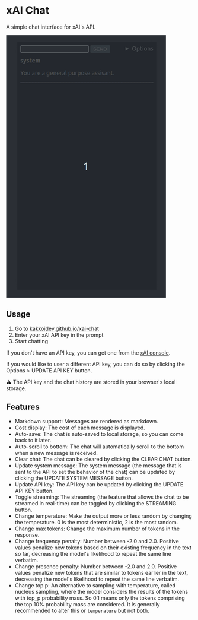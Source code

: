 # xAI Chat

A simple chat interface for xAI's API.

![demo](./demo.gif)

## Usage

1. Go to [kakkoidev.github.io/xai-chat](https://kakkoidev.github.io/xai-chat)
2. Enter your xAI API key in the prompt
3. Start chatting

If you don't have an API key, you can get one from the [xAI console](https://console.x.ai/).

If you would like to user a different API key, you can do so by clicking the Options > UPDATE API KEY button.

⚠️ The API key and the chat history are stored in your browser's local storage.

## Features

- Markdown support: Messages are rendered as markdown.
- Cost display: The cost of each message is displayed.
- Auto-save: The chat is auto-saved to local storage, so you can come back to it later.
- Auto-scroll to bottom: The chat will automatically scroll to the bottom when a new message is received.
- Clear chat: The chat can be cleared by clicking the CLEAR CHAT button.
- Update system message: The system message (the message that is sent to the API to set the behavior of the chat) can be updated by clicking the UPDATE SYSTEM MESSAGE button.
- Update API key: The API key can be updated by clicking the UPDATE API KEY button.
- Toggle streaming: The streaming (the feature that allows the chat to be streamed in real-time) can be toggled by clicking the STREAMING button.
- Change temperature: Make the output more or less random by changing the temperature. 0 is the most deterministic, 2 is the most random.
- Change max tokens: Change the maximum number of tokens in the response.
- Change frequency penalty: Number between -2.0 and 2.0. Positive values penalize new tokens based on their existing frequency in the text so far, decreasing the model's likelihood to repeat the same line verbatim.
- Change presence penalty: Number between -2.0 and 2.0. Positive values penalize new tokens that are similar to tokens earlier in the text, decreasing the model's likelihood to repeat the same line verbatim.
- Change top p: An alternative to sampling with temperature, called nucleus sampling, where the model considers the results of the tokens with top_p probability mass. So 0.1 means only the tokens comprising the top 10% probability mass are considered. It is generally recommended to alter this or `temperature` but not both.


